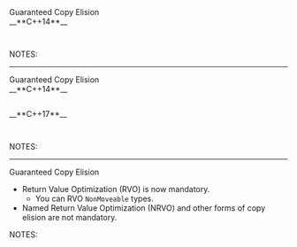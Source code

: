 <div class="slide-title">Guaranteed Copy Elision</div>

<div class="left">
<span style="display: block">__**C++14**__</span>

<pre style="display: inline-block;"><code class='sample' sample='cpp17_features/
11_language_guaranteed_copy_elision
/
00_grab_lock_cpp11_vs_cpp17.cpp
#left
'></code></pre>
</div>

<div class="right">
</div>

NOTES:

---

<div class="slide-title">Guaranteed Copy Elision</div>

<div class="left">
<span style="display: block">__**C++14**__</span>

<pre style="display: inline-block;"><code class='sample' sample='cpp17_features/
11_language_guaranteed_copy_elision
/
00_grab_lock_cpp11_vs_cpp17.cpp
#left
'></code></pre>
</div>

<div class="right">
<span style="display: block">__**C++17**__</span>

<pre style="display: inline-block;"><code class='sample' sample='cpp17_features/
11_language_guaranteed_copy_elision
/
00_grab_lock_cpp11_vs_cpp17.cpp
#right
'></code></pre>
</div>

NOTES:

---

<div class="slide-title">Guaranteed Copy Elision</div>

* Return Value Optimization (RVO) is now mandatory.
  * You can RVO `NonMoveable` types.
* Named Return Value Optimization (NRVO) and other forms of copy elision are not mandatory.

NOTES:

